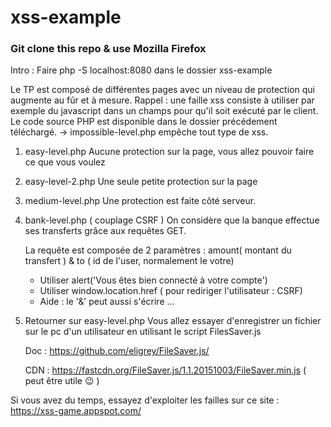 # xss-example

### Git clone this repo & use Mozilla Firefox

Intro :
Faire php -S localhost:8080 dans le dossier xss-example

Le TP est composé de différentes pages avec un niveau de protection qui augmente au fûr et à mesure.
Rappel : une faille xss consiste à utiliser par exemple du javascript dans un champs pour qu'il soit exécuté par le client.
Le code source PHP est disponible dans le dossier précédement téléchargé.
	-> impossible-level.php empêche tout type de xss.

1) easy-level.php 
	Aucune protection sur la page, vous allez pouvoir faire ce que vous voulez

2) easy-level-2.php
	Une seule petite protection sur la page

3) medium-level.php
	Une protection est faite côté serveur.

4) bank-level.php ( couplage CSRF )
	On considère que la banque effectue ses transferts grâce aux requêtes GET.
	
	La requête est composée de 2 paramètres : amount( montant du transfert ) & to ( id de l'user, normalement le votre)

	- Utiliser alert('Vous êtes bien connecté à votre compte')
	- Utiliser window.location.href ( pour rediriger l'utilisateur : CSRF)
	- Aide : le '&' peut aussi s'écrire ...

5) Retourner sur easy-level.php
	Vous allez essayer d'enregistrer un fichier sur le pc d'un utilisateur en utilisant le script FilesSaver.js
	
	Doc : https://github.com/eligrey/FileSaver.js/
	
	CDN : https://fastcdn.org/FileSaver.js/1.1.20151003/FileSaver.min.js ( peut être utile 😉 )

Si vous avez du temps, essayez d'exploiter les failles sur ce site : https://xss-game.appspot.com/
